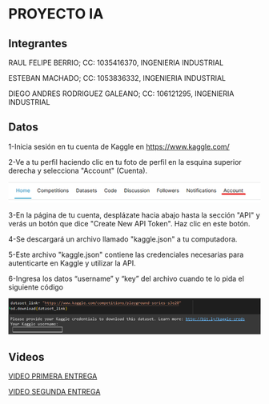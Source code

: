 # PROYECTO IA

## Integrantes

RAUL FELIPE BERRIO; CC: 1035416370, INGENIERIA INDUSTRIAL

ESTEBAN MACHADO; CC: 1053836332, INGENIERIA INDUSTRIAL

DIEGO ANDRES RODRIGUEZ GALEANO; CC: 106121295, INGENIERIA INDUSTRIAL


## Datos

1-Inicia sesión en tu cuenta de Kaggle en https://www.kaggle.com/

2-Ve a tu perfil haciendo clic en tu foto de perfil en la esquina superior derecha y selecciona "Account" (Cuenta).

![Image text](https://github.com/Goura07/PROYECTO-IA/blob/main/Imagen%201.png)

3-En la página de tu cuenta, desplázate hacia abajo hasta la sección "API" y verás un botón que dice "Create New API Token". Haz clic en este botón.

4-Se descargará un archivo llamado "kaggle.json" a tu computadora.

5-Este archivo "kaggle.json" contiene las credenciales necesarias para autenticarte en Kaggle y utilizar la API.

6-Ingresa los datos “username” y “key” del archivo cuando te lo pida el siguiente código

![Image text](https://github.com/Goura07/PROYECTO-IA/blob/main/Imagen%202.png)


## Videos

[VIDEO PRIMERA ENTREGA](https://www.youtube.com/watch?v=skcQYpVwnt8 "VIDEO 1")

[VIDEO SEGUNDA ENTREGA](https://www.youtube.com/watch?v=yqC2k5I3YVU&feature=youtu.be&ab_channel=DIEGOANDRESRODRIGUEZGALEANO "VIDEO SEGUNDA ENTREGA")
